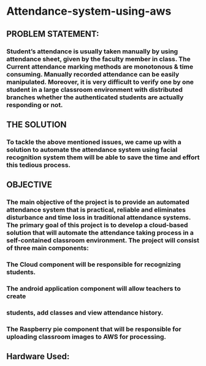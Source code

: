 # Attendance-system-using-aws


## PROBLEM STATEMENT:
### Student’s attendance is usually taken manually by using attendance sheet, given by the faculty member in class. The Current attendance marking methods are monotonous & time consuming. Manually recorded attendance can be easily manipulated. Moreover, it is very difficult to verify one by one student in a large classroom environment with distributed branches whether the authenticated students are actually responding or not.


## THE SOLUTION
### To tackle the above mentioned issues, we came up with a solution to automate the attendance system using facial recognition system them will be able to save the time and effort this tedious process.

## OBJECTIVE
### The main objective of the project is to provide an automated attendance system that is practical, reliable and eliminates disturbance and time loss in traditional attendance systems. The primary goal of this project is to develop a cloud-based solution that will automate the attendance taking process in a self-contained classroom environment. The project will consist of three main components: 
 ### The Cloud component will be responsible for recognizing students. 
### The android application component will allow teachers to create 
### students, add classes and view attendance history. 
### The Raspberry pie component that will be responsible for uploading  classroom images to AWS for processing.

## Hardware Used:


